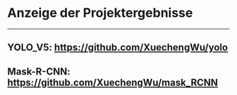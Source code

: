 # Anzeige der Projektergebnisse
---
## YOLO_V5: https://github.com/XuechengWu/yolo
## Mask-R-CNN: https://github.com/XuechengWu/mask_RCNN
